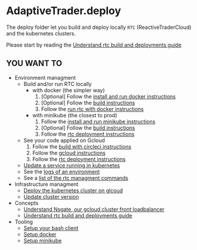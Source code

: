 # AdaptiveTrader.deploy

The deploy folder let you build and deploy locally `RTC` (ReactiveTraderCloud) and the kubernetes clusters.

Please start by reading the [Understand rtc build and deployments guide](./understand-rtc-build-and-deployments.md)

## YOU WANT TO
- Environment managment
    - Build and/or run RTC locally
        - with docker (the simpler way)
            1) [Optional] Follow the [install and run docker instructions](./docker-setup.md)
            1) [Optional] Follow the [build instructions](./build-rtc-locally.md)
            1) Follow the [run rtc with docker instructions](./run-rtc-with-docker.md)
        - with minikube (the closest to prod)
            1) Follow the [install and run minikube instructions](deployment/run-minikube.md)
            1) [Optional] Follow the [build instructions](./build-rtc-locally.md)
            1) Follow the [rtc deployment instructions](./rtc-deployment.md)
    - See your code applied on Gcloud
        1) Follow the [build with circleci instructions](./circleci.md)
        1) Follow the [gcloud instructions](./gcloud.md)
        1) Follow the [rtc deployment instructions](./rtc-deployment.md)
    - [Update a service running in kubernetes](./updating-a-rtc-service-in-kubernetes.md)
    - See the [logs of an environment](./logs.md)
    - See a [list of the rtc managment commands](./rtc-deployment-cli.md)
- Infrastructure managment
    - [Deploy the kubernetes cluster on glcoud](./gcloud.md#Deploy-a-kubernetes-cluster-on-gcloud)
    - [Update cluster version](./gcloud.md#Update-cluster-instance-version)
- Concepts
    - [Understand Nsgate, our gcloud cluster front loadbalancer](./nsgate.md)
    - [Understand rtc build and deployments guide](./understand-rtc-build-and-deployments.md)
- Tooling
    - [Setup your bash client](./bash-setup.md)
    - [Setup docker](./docker-setup.md)
    - [Setup minikube](./run-minikube.md)
